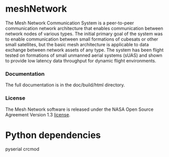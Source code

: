 # meshNetwork

The Mesh Network Communication System is a peer-to-peer communication network architecture that enables communication between network nodes of various types.  The initial primary goal of the system was to enable communication between small formations of cubesats or other small satellites, but the basic mesh architecture is applicable to data exchange between network assets of any type.  The system has been flight tested on formations of small unmanned aerial systems (sUAS) and shown to provide low latency data throughput for dynamic flight environments.

### Documentation

The full documentation is in the doc/build/html directory.

### License

The Mesh Network software is released under the NASA Open Source Agreement Version 1.3 [license](LICENSE).


# Python dependencies
pyserial
crcmod
